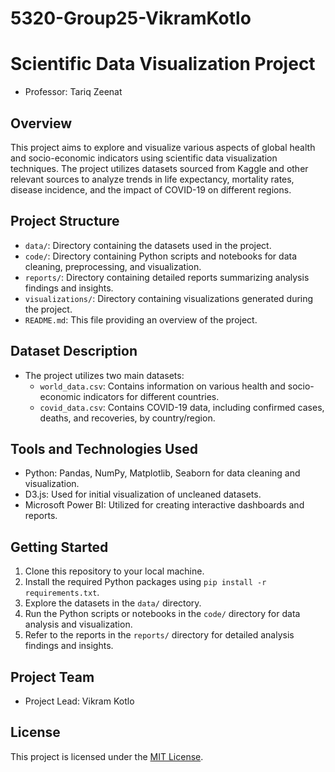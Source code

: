 # 5320-Group25-VikramKotlo

# Scientific Data Visualization Project
- Professor: Tariq Zeenat

## Overview

This project aims to explore and visualize various aspects of global health and socio-economic indicators using scientific data visualization techniques. The project utilizes datasets sourced from Kaggle and other relevant sources to analyze trends in life expectancy, mortality rates, disease incidence, and the impact of COVID-19 on different regions.

## Project Structure

- `data/`: Directory containing the datasets used in the project.
- `code/`: Directory containing Python scripts and notebooks for data cleaning, preprocessing, and visualization.
- `reports/`: Directory containing detailed reports summarizing analysis findings and insights.
- `visualizations/`: Directory containing visualizations generated during the project.
- `README.md`: This file providing an overview of the project.

## Dataset Description

- The project utilizes two main datasets:
  - `world_data.csv`: Contains information on various health and socio-economic indicators for different countries.
  - `covid_data.csv`: Contains COVID-19 data, including confirmed cases, deaths, and recoveries, by country/region.

## Tools and Technologies Used

- Python: Pandas, NumPy, Matplotlib, Seaborn for data cleaning and visualization.
- D3.js: Used for initial visualization of uncleaned datasets.
- Microsoft Power BI: Utilized for creating interactive dashboards and reports.

## Getting Started

1. Clone this repository to your local machine.
2. Install the required Python packages using `pip install -r requirements.txt`.
3. Explore the datasets in the `data/` directory.
4. Run the Python scripts or notebooks in the `code/` directory for data analysis and visualization.
5. Refer to the reports in the `reports/` directory for detailed analysis findings and insights.

## Project Team

- Project Lead: Vikram Kotlo

## License

This project is licensed under the [MIT License](LICENSE).
